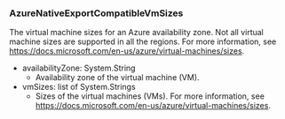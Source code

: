 ### AzureNativeExportCompatibleVmSizes
The virtual machine sizes for an Azure availability zone. Not all virtual machine sizes are supported in all the regions. For more information, see https://docs.microsoft.com/en-us/azure/virtual-machines/sizes.

- availabilityZone: System.String
  - Availability zone of the virtual machine (VM).
- vmSizes: list of System.Strings
  - Sizes of the virtual machines (VMs). For more information, see https://docs.microsoft.com/en-us/azure/virtual-machines/sizes.
